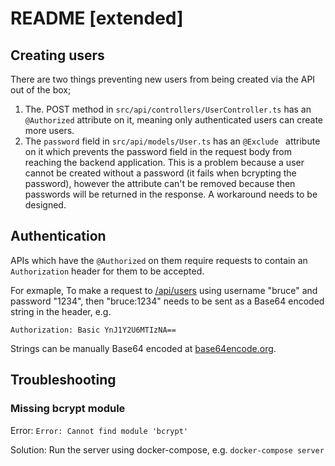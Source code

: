 # README [extended]

## Creating users

There are two things preventing new users from being created via the API out of the box;

1. The. POST method in `src/api/controllers/UserController.ts` has an `@Authorized` attribute on it, meaning only authenticated users can create more users.
2. The `password` field in `src/api/models/User.ts` has an `@Exclude ` attribute on it which prevents the password field in the request body from reaching the backend application. This is a problem because a user cannot be created without a password (it fails when bcrypting the password), however the attribute can't be removed because then passwords will be returned in the response. A workaround needs to be designed.

## Authentication

APIs which have the `@Authorized` on them require requests to contain an `Authorization` header for them to be accepted.

For exmaple, To make a request to [/api/users](http://localhost:3001/api/users) using username "bruce" and password "1234", then "bruce:1234" needs to be sent as a Base64 encoded string in the header, e.g.

`Authorization: Basic YnJ1Y2U6MTIzNA==`

Strings can be manually Base64 encoded at [base64encode.org](https://www.base64encode.org/).

## Troubleshooting

### Missing bcrypt module

Error: `Error: Cannot find module 'bcrypt'`

Solution: Run the server using docker-compose, e.g. `docker-compose server`

